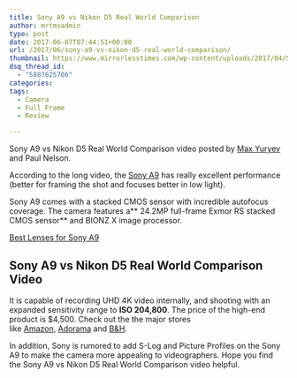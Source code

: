 ```yaml
---
title: Sony A9 vs Nikon D5 Real World Comparison
author: mrtmsadmin
type: post
date: 2017-06-07T07:44:51+00:00
url: /2017/06/sony-a9-vs-nikon-d5-real-world-comparison/
thumbnail: https://www.mirrorlesstimes.com/wp-content/uploads/2017/04/Sony-a9-camera.jpg
dsq_thread_id:
  - "5887625706"
categories:
tags:
  - Camera
  - Full Frame
  - Review

---
```

Sony A9 vs Nikon D5 Real World Comparison video posted by <a class="ext-link" title="" href="https://www.youtube.com/watch?v=KX1sfy__7A4" target="_blank" rel="external nofollow noopener noreferrer">Max Yuryev</a> and Paul Nelson.

According to the long video, the <a href="https://www.mirrorlesstimes.com/2017/04/sony-a9/" target="_blank" rel="noopener noreferrer">Sony A9</a> has really excellent performance (better for framing the shot and focuses better in low light).

Sony A9 comes with a stacked CMOS sensor with incredible autofocus coverage. The camera features a** 24.2MP full-frame Exmor RS stacked CMOS sensor** and BIONZ X image processor.<!--more-->

<a class="btn btn-primary btn-lg btn-block btn-warning" title="Best Lenses for Sony A9" href="https://www.dailycameranews.com/2017/05/best-lenses-sony-a9/" target="“_blank”">Best Lenses for Sony A9</a>

## Sony A9 vs Nikon D5 Real World Comparison Video

It is capable of recording UHD 4K video internally, and shooting with an expanded sensitivity range to **ISO 204,800**. The price of the high-end product is $4,500. Check out the the major stores like <a href="http://amzn.to/2qpZNvP" target="_blank" rel="nofollow noopener noreferrer">Amazon</a>, <a href="http://adorama.evyy.net/c/63923/51926/1036?u=https://www.adorama.com/isoa9.html" target="_blank" rel="nofollow noopener noreferrer">Adorama</a> and <a href="https://www.bhphotovideo.com/c/product/1333228-REG/sony_ilce_9_b_alpha_a9_mirrorless_digital.html/BI/20175/KBID/14249" target="_blank" rel="nofollow noopener noreferrer">B&H</a>.



In addition, Sony is rumored to add S-Log and Picture Profiles on the Sony A9 to make the camera more appealing to videographers. Hope you find the Sony A9 vs Nikon D5 Real World Comparison video helpful.